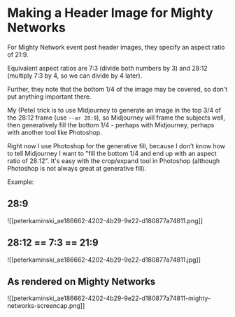 # Making a Header Image for Mighty Networks

For Mighty Network event post header images, they specify an aspect ratio of 21:9.

Equivalent aspect ratios are 7:3 (divide both numbers by 3) and 28:12 (multiply 7:3 by 4, so we can divide by 4 later).

Further, they note that the bottom 1/4 of the image may be covered, so don't put anything important there.

My (Pete) trick is to use Midjourney to generate an image in the top 3/4 of the 28:12 frame (use `--ar 28:9`), so Midjourney will frame the subjects well, then generatively fill the bottom 1/4 - perhaps with Midjourney, perhaps with another tool like Photoshop.

Right now I use Photoshop for the generative fill, because I don't know how to tell Midjourney I want to "fill the bottom 1/4 and end up with an aspect ratio of 28:12". It's easy with the crop/expand tool in Photoshop (although Photoshop is not always great at generative fill).

Example:

## 28:9

![[peterkaminski_ae186662-4202-4b29-9e22-d180877a74811.png]]

## 28:12 == 7:3 == 21:9

![[peterkaminski_ae186662-4202-4b29-9e22-d180877a74811.jpg]]

## As rendered on Mighty Networks
![[peterkaminski_ae186662-4202-4b29-9e22-d180877a74811-mighty-networks-screencap.png]]